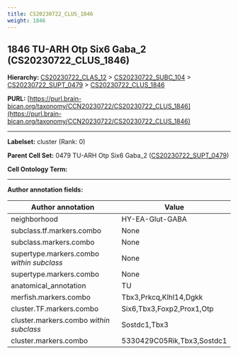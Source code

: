 ```yaml
---
title: CS20230722_CLUS_1846
weight: 1846
---
```

## 1846 TU-ARH Otp Six6 Gaba_2 (CS20230722_CLUS_1846)
<b>Hierarchy: </b>
[CS20230722_CLAS_12](../CS20230722_CLAS_12) >
[CS20230722_SUBC_104](../CS20230722_SUBC_104) >
[CS20230722_SUPT_0479](../CS20230722_SUPT_0479) >
[CS20230722_CLUS_1846](../CS20230722_CLUS_1846)

**PURL:** [https://purl.brain-bican.org/taxonomy/CCN20230722/CS20230722_CLUS_1846](https://purl.brain-bican.org/taxonomy/CCN20230722/CS20230722_CLUS_1846)

---


**Labelset:** cluster (Rank: 0)

**Parent Cell Set:** 0479 TU-ARH Otp Six6 Gaba_2 ([CS20230722_SUPT_0479](../CS20230722_SUPT_0479))



**Cell Ontology Term:** 

[MARKER GENES.]: #


---

[TRANSFERRED ANNOTATIONS.]: #


[AUTHOR ANNOTATION FIELDS.]: #


**Author annotation fields:**

| Author annotation | Value |
|-------------------|-------|
|neighborhood|HY-EA-Glut-GABA|
|subclass.tf.markers.combo|None|
|subclass.markers.combo|None|
|supertype.markers.combo _within subclass_|None|
|supertype.markers.combo|None|
|anatomical_annotation|TU|
|merfish.markers.combo|Tbx3,Prkcq,Klhl14,Dgkk|
|cluster.TF.markers.combo|Six6,Tbx3,Foxp2,Prox1,Otp|
|cluster.markers.combo _within subclass_|Sostdc1,Tbx3|
|cluster.markers.combo|5330429C05Rik,Tbx3,Sostdc1|
